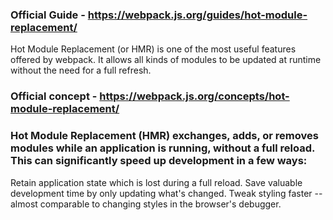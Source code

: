 ### Official Guide - https://webpack.js.org/guides/hot-module-replacement/

Hot Module Replacement (or HMR) is one of the most useful features offered by webpack. It allows all kinds of modules to be updated at runtime without the need for a full refresh.

### Official concept - https://webpack.js.org/concepts/hot-module-replacement/

### Hot Module Replacement (HMR) exchanges, adds, or removes modules while an application is running, without a full reload. This can significantly speed up development in a few ways:

Retain application state which is lost during a full reload.
Save valuable development time by only updating what's changed.
Tweak styling faster -- almost comparable to changing styles in the browser's debugger.